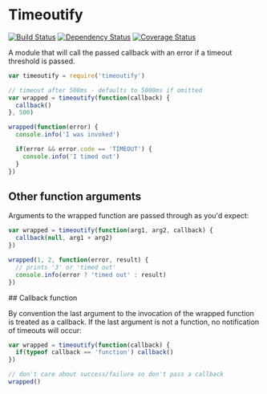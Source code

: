 # Timeoutify

[![Build Status](https://travis-ci.org/achingbrain/timeoutify.svg)](https://travis-ci.org/achingbrain/timeoutify) [![Dependency Status](https://david-dm.org/achingbrain/timeoutify.svg?theme=shields.io)](https://david-dm.org/achingbrain/timeoutify) [![Coverage Status](https://img.shields.io/coveralls/achingbrain/timeoutify/master.svg)](https://coveralls.io/r/achingbrain/timeoutify)

A module that will call the passed callback with an error if a timeout threshold is passed.

```javascript
var timeoutify = require('timeoutify')

// timeout after 500ms - defaults to 5000ms if omitted
var wrapped = timeoutify(function(callback) {
  callback()
}, 500)

wrapped(function(error) {
  console.info('I was invoked')

  if(error && error.code == 'TIMEOUT') {
    console.info('I timed out')
  }
})
```

## Other function arguments

Arguments to the wrapped function are passed through as you'd expect:

```javascript
var wrapped = timeoutify(function(arg1, arg2, callback) {
  callback(null, arg1 + arg2)
})

wrapped(1, 2, function(error, result) {
  // prints '3' or 'timed out'
  console.info(error ? 'timed out' : result)
})
```

## Callback function

By convention the last argument to the invocation of the wrapped function is treated as a callback.  If the last argument is not a function, no notification of timeouts will occur:

```javascript
var wrapped = timeoutify(function(callback) {
  if(typeof callback == 'function') callback()
})

// don't care about success/failure so don't pass a callback
wrapped()
```
